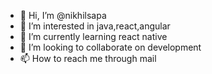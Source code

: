 - 👋 Hi, I’m @nikhilsapa
- 👀 I’m interested in java,react,angular
- 🌱 I’m currently learning react native
- 💞️ I’m looking to collaborate on development
- 📫 How to reach me through mail

<!---
nikhilsapa/nikhilsapa is a ✨ special ✨ repository because its `README.md` (this file) appears on your GitHub profile.
You can click the Preview link to take a look at your changes.
--->
